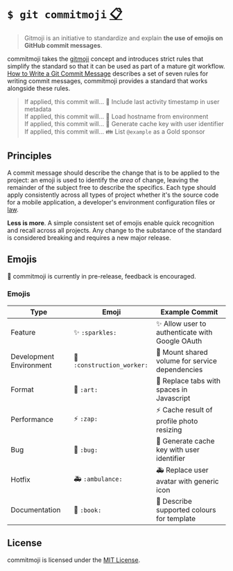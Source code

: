 # `$ git commitmoji` [:clipboard:][emojis]

> Gitmoji is an initiative to standardize and explain **the use of emojis on
GitHub commit messages**.

commitmoji takes the [gitmoji][gitmoji] concept and introduces strict rules that
simplify the standard so that it can be used as part of a mature git workflow.
[How to Write a Git Commit Message][write-a-commit-message] describes a set of
seven rules for writing commit messages, commitmoji provides a standard that
works alongside these rules.

> If applied, this commit will... :memo: Include last activity timestamp in user metadata \
If applied, this commit will... :wrench: Load hostname from environment \
If applied, this commit will... :bug: Generate cache key with user identifier \
If applied, this commit will... :family: List `@example` as a Gold sponsor

## Principles

A commit message should describe the change that is to be applied to the
project: an emoji is used to identify the _area_ of change, leaving the
remainder of the subject free to describe the specifics. Each type should apply
consistently across all types of project whether it's the source code for a
mobile application, a developer's environment configuration files or
[law][dc-law-html].

**Less is more**. A simple consistent set of emojis enable quick recognition and
recall across all projects. Any change to the substance of the standard is
considered breaking and requires a new major release.

## Emojis

:construction: commitmoji is currently in pre-release, feedback is encouraged.

### Emojis

| Type | Emoji | Example Commit |
| ---- | ----- | ------------ |
| Feature | :sparkles: `:sparkles:` | :sparkles: Allow user to authenticate with Google OAuth |
| Development Environment | :construction_worker: `:construction_worker:` | :construction_worker: Mount shared volume for service dependencies |
| Format | :art: `:art:` | :art: Replace tabs with spaces in Javascript |
| Performance | :zap: `:zap:` | :zap: Cache result of profile photo resizing |
| Bug | :bug: `:bug:` | :bug: Generate cache key with user identifier |
| Hotfix | :ambulance: `:ambulance:` | :ambulance: Replace user avatar with generic icon |
| Documentation | :book: `:book:` | :book: Describe supported colours for template |

## License

commitmoji is licensed under the [MIT License][license].

[gitmoji]: https://github.com/carloscuesta/gitmoji
[write-a-commit-message]: https://chris.beams.io/posts/git-commit/
[emojis]: #emojis "List of Emojis"
[LICENSE]: LICENSE
[dc-law-html]: https://github.com/DCCouncil/dc-law-html
[commitmoji-pull-requests]: https://github.com/shrink/commitmoji/pulls
